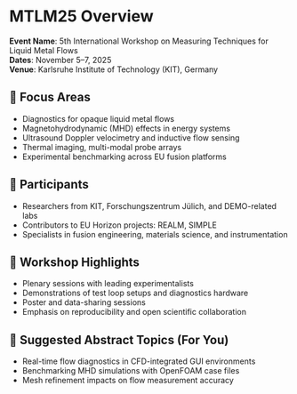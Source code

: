 # MTLM25 Overview

**Event Name**: 5th International Workshop on Measuring Techniques for Liquid Metal Flows  
**Dates**: November 5–7, 2025  
**Venue**: Karlsruhe Institute of Technology (KIT), Germany

## 🔬 Focus Areas
- Diagnostics for opaque liquid metal flows
- Magnetohydrodynamic (MHD) effects in energy systems
- Ultrasound Doppler velocimetry and inductive flow sensing
- Thermal imaging, multi-modal probe arrays
- Experimental benchmarking across EU fusion platforms

## 👥 Participants
- Researchers from KIT, Forschungszentrum Jülich, and DEMO-related labs
- Contributors to EU Horizon projects: REALM, SIMPLE
- Specialists in fusion engineering, materials science, and instrumentation

## 📢 Workshop Highlights
- Plenary sessions with leading experimentalists
- Demonstrations of test loop setups and diagnostics hardware
- Poster and data-sharing sessions
- Emphasis on reproducibility and open scientific collaboration

## 🧠 Suggested Abstract Topics (For You)
- Real-time flow diagnostics in CFD-integrated GUI environments
- Benchmarking MHD simulations with OpenFOAM case files
- Mesh refinement impacts on flow measurement accuracy

